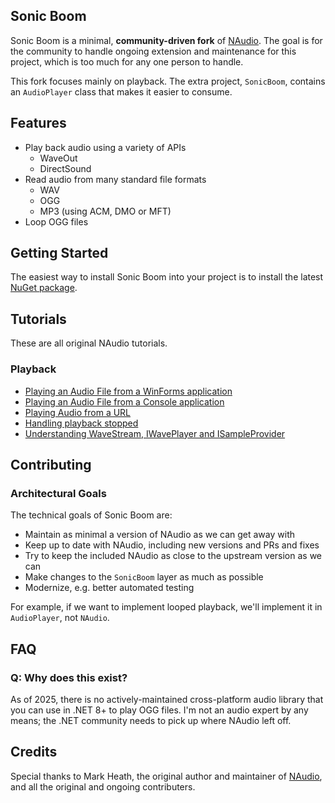 ## Sonic Boom

Sonic Boom is a minimal, **community-driven fork** of [NAudio](https://github.com/naudio/NAudio). The goal is for the community to handle ongoing extension and maintenance for this project, which is too much for any one person to handle.

This fork focuses mainly on playback. The extra project, `SonicBoom`, contains an `AudioPlayer` class that makes it easier to consume.

## Features

* Play back audio using a variety of APIs
  * WaveOut
  * DirectSound
* Read audio from many standard file formats 
  * WAV
  * OGG
  * MP3 (using ACM, DMO or MFT)
* Loop OGG files

## Getting Started

The easiest way to install Sonic Boom into your project is to install the latest [NuGet package](https://www.nuget.org/packages/SonicBoom/). 

## Tutorials

These are all original NAudio tutorials.

### Playback

* [Playing an Audio File from a WinForms application](Docs/PlayAudioFileWinForms.md)
* [Playing an Audio File from a Console application](Docs/PlayAudioFileConsoleApp.md)
* [Playing Audio from a URL](Docs/PlayAudioFromUrl.md)
* [Handling playback stopped](Docs/PlaybackStopped.md)
* [Understanding WaveStream, IWavePlayer and ISampleProvider](Docs/WaveProviders.md)

## Contributing

### Architectural Goals

The technical goals of Sonic Boom are:

- Maintain as minimal a version of NAudio as we can get away with
- Keep up to date with NAudio, including new versions and PRs and fixes
- Try to keep the included NAudio as close to the upstream version as we can
- Make changes to the `SonicBoom` layer as much as possible
- Modernize, e.g. better automated testing

For example, if we want to implement looped playback, we'll implement it in `AudioPlayer`, not `NAudio`.

## FAQ

### Q: Why does this exist?
As of 2025, there is no actively-maintained cross-platform audio library that you can use in .NET 8+ to play OGG files. I'm not an audio expert by any means; the .NET community needs to pick up where NAudio left off.

## Credits

Special thanks to Mark Heath, the original author and maintainer of [NAudio](https://github.com/naudio/NAudio), and all the original and ongoing contributers.
